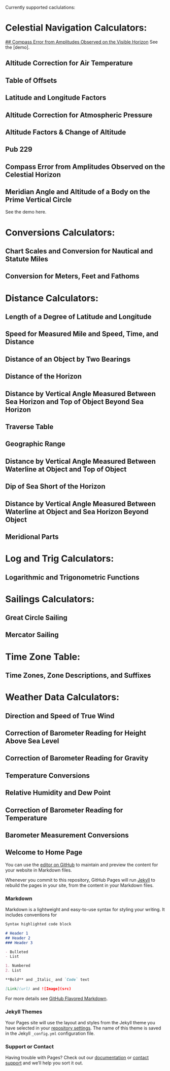 Currently supported caclulations:

# Celestial Navigation Calculators:
[## Compass Error from Amplitudes Observed on the Visible Horizon](https://google.com)
See the [demo].
## Altitude Correction for Air Temperature
## Table of Offsets
## Latitude and Longitude Factors
## Altitude Correction for Atmospheric Pressure
## Altitude Factors & Change of Altitude
## Pub 229
## Compass Error from Amplitudes Observed on the Celestial Horizon
## Meridian Angle and Altitude of a Body on the Prime Vertical Circle
See the demo here.

# Conversions Calculators:
## Chart Scales and Conversion for Nautical and Statute Miles
## Conversion for Meters, Feet and Fathoms

#
# Distance Calculators:
## Length of a Degree of Latitude and Longitude
## Speed for Measured Mile and Speed, Time, and Distance
## Distance of an Object by Two Bearings
## Distance of the Horizon
## Distance by Vertical Angle Measured Between Sea Horizon and Top of Object Beyond Sea Horizon
## Traverse Table
## Geographic Range
## Distance by Vertical Angle Measured Between Waterline at Object and Top of Object
## Dip of Sea Short of the Horizon
## Distance by Vertical Angle Measured Between Waterline at Object and Sea Horizon Beyond Object
## Meridional Parts

#
# Log and Trig Calculators:
## Logarithmic and Trigonometric Functions

#
# Sailings Calculators:
## Great Circle Sailing
## Mercator Sailing

#
# Time Zone Table:
## Time Zones, Zone Descriptions, and Suffixes

#
# Weather Data Calculators:
## Direction and Speed of True Wind
## Correction of Barometer Reading for Height Above Sea Level
## Correction of Barometer Reading for Gravity
## Temperature Conversions
## Relative Humidity and Dew Point
## Correction of Barometer Reading for Temperature
## Barometer Measurement Conversions

## Welcome to Home Page

You can use the [editor on GitHub](https://github.com/nauticalcalculator/nauticalcalculator.github.io/edit/main/index.md) to maintain and preview the content for your website in Markdown files.

Whenever you commit to this repository, GitHub Pages will run [Jekyll](https://jekyllrb.com/) to rebuild the pages in your site, from the content in your Markdown files.

### Markdown

Markdown is a lightweight and easy-to-use syntax for styling your writing. It includes conventions for

```markdown
Syntax highlighted code block

# Header 1
## Header 2
### Header 3

- Bulleted
- List

1. Numbered
2. List

**Bold** and _Italic_ and `Code` text

[Link](url) and ![Image](src)
```

For more details see [GitHub Flavored Markdown](https://guides.github.com/features/mastering-markdown/).

### Jekyll Themes

Your Pages site will use the layout and styles from the Jekyll theme you have selected in your [repository settings](https://github.com/nauticalcalculator/nauticalcalculator.github.io/settings/pages). The name of this theme is saved in the Jekyll `_config.yml` configuration file.

### Support or Contact

Having trouble with Pages? Check out our [documentation](https://docs.github.com/categories/github-pages-basics/) or [contact support](https://support.github.com/contact) and we’ll help you sort it out.
